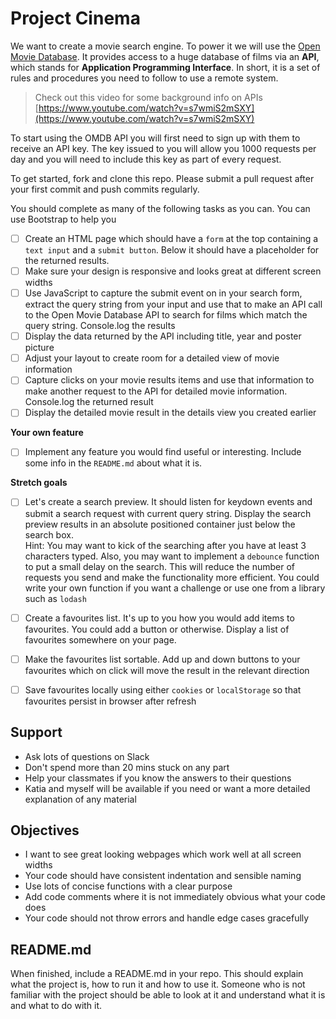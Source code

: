 
# Project Cinema

We want to create a movie search engine. To power it we will use the [Open Movie Database](http://www.omdbapi.com). It provides access to a huge database of films via an **API**, which stands for **Application Programming Interface**. In short, it is a set of rules and procedures you need to follow to use a remote system.

> Check out this video for some background info on APIs  
> [https://www.youtube.com/watch?v=s7wmiS2mSXY](https://www.youtube.com/watch?v=s7wmiS2mSXY)

To start using the OMDB API you will first need to sign up with them to receive an API key. The key issued to you will allow you 1000 requests per day and you will need to include this key as part of every request.

To get started, fork and clone this repo. Please submit a pull request after your first commit and push commits regularly.

You should complete as many of the following tasks as you can. You can use Bootstrap to help you

- [ ] Create an HTML page which should have a `form` at the top containing a `text input` and a `submit button`. Below it should have a placeholder for the returned results.
- [ ] Make sure your design is responsive and looks great at different screen widths
- [ ] Use JavaScript to capture the submit event on in your search form, extract the query string from your input and use that to make an API call to the Open Movie Database API to search for films which match the query string. Console.log the results
- [ ] Display the data returned by the API including title, year and poster picture
- [ ] Adjust your layout to create room for a detailed view of movie information
- [ ] Capture clicks on your movie results items and use that information to make another request to the API for detailed movie information. Console.log the returned result
- [ ] Display the detailed movie result in the details view you created earlier

**Your own feature**

- [ ] Implement any feature you would find useful or interesting. Include some info in the `README.md` about what it is.

**Stretch goals**

- [ ] Let's create a search preview. It should listen for keydown events and submit a search request with current query string. Display the search preview results in an absolute positioned container just below the search box.  
  Hint: You may want to kick of the searching after you have at least 3 characters typed. Also, you may want to implement a `debounce` function to put a small delay on the search. This will reduce the number of requests you send and make the functionality more efficient. You could write your own function if you want a challenge or use one from a library such as `lodash`

- [ ] Create a favourites list. It's up to you how you would add items to favourites. You could add a button or otherwise. Display a list of favourites somewhere on your page.

- [ ] Make the favourites list sortable. Add up and down buttons to your favourites which on click will move the result in the relevant direction

- [ ] Save favourites locally using either `cookies` or `localStorage` so that favourites persist in browser after refresh

## Support

* Ask lots of questions on Slack
* Don't spend more than 20 mins stuck on any part
* Help your classmates if you know the answers to their questions
* Katia and myself will be available if you need or want a more detailed explanation of any material

## Objectives

* I want to see great looking webpages which work well at all screen widths
* Your code should have consistent indentation and sensible naming
* Use lots of concise functions with a clear purpose
* Add code comments where it is not immediately obvious what your code does
* Your code should not throw errors and handle edge cases gracefully

## README.md

When finished, include a README.md in your repo. This should explain what the project is, how to run it and how to use it. Someone who is not familiar with the project should be able to look at it and understand what it is and what to do with it.
